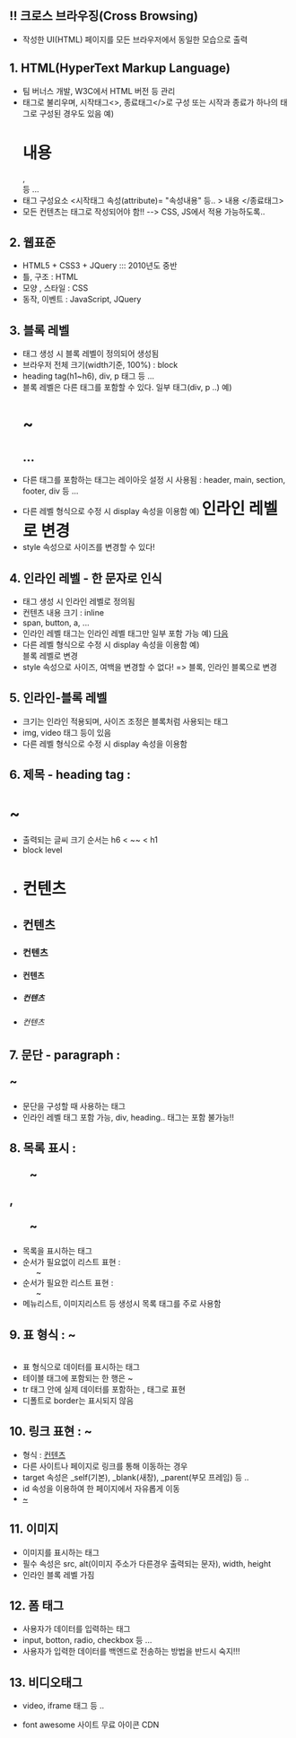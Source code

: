 ## !! 크로스 브라우징(Cross Browsing) 
- 작성한 UI(HTML) 페이지를 모든 브라우저에서 동일한 모습으로 출력


## 1. HTML(HyperText Markup Language)
- 팀 버너스 개발, W3C에서 HTML 버전 등 관리
- 태그로 불리우며, 시작태그<>, 종료태그</>로 구성
  또는 시작과 종료가 하나의 태그로 구성된 경우도 있음
  예) <h1>내용</h1>, <br/> 등 ...
- 태그 구성요소
  <시작태그  속성(attribute)= "속성내용" 등.. >  내용 </종료태그>
- 모든 컨텐츠는 태그로 작성되어야 함!! --> CSS, JS에서 적용 가능하도록..

## 2. 웹표준
- HTML5 + CSS3 + JQuery  ::: 2010년도 중반
- 틀, 구조 : HTML
- 모양 , 스타일 : CSS
- 동작, 이벤트 : JavaScript, JQuery

## 3. 블록 레벨
- 태그 생성 시 블록 레벨이 정의되어 생성됨
- 브라우저 전체 크기(width기준, 100%) : block
- heading tag(h1~h6), div, p 태그 등 ...
- 블록 레벨은 다른 태그를 포함할 수 있다. 일부 태그(div, p ..)
  예) <div>
        <h1> ~ <h2>
        ...
      <div>
- 다른 태그를 포함하는 태그는 레이아웃 설정 시 사용됨
    : header, main, section, footer, div 등 ...
- 다른 레벨 형식으로 수정 시 display 속성을 이용함
  예) <h1 style="display: inline"> 인라인 레벨로 변경 </h1> 
- style 속성으로 사이즈를 변경할 수 있다!

## 4. 인라인 레벨 - 한 문자로 인식
- 태그 생성 시 인라인 레벨로 정의됨
- 컨텐츠 내용 크기 : inline
- span, button, a, ...
- 인라인 레벨 태그는 인라인 레벨 태그만 일부 포함 가능
  예) <span> <a href=""> 다음 </a> </span>
- 다른 레벨 형식으로 수정 시 display 속성을 이용함
  예) <span style="display: block"> 블록 레벨로 변경 </span> 
- style 속성으로 사이즈, 여백을 변경할 수 없다! => 블록, 인라인 블록으로 변경

## 5. 인라인-블록 레벨
- 크기는 인라인 적용되며, 사이즈 조정은 블록처럼 사용되는 태그
- img, video 태그 등이 있음
- 다른 레벨 형식으로 수정 시 display 속성을 이용함

## 6. 제목 - heading tag : <h1> ~ </h1>
- 출력되는 글씨 크기 순서는 h6 < ~~ < h1
- block level
- <h1> 컨텐츠 </h1>
- <h2> 컨텐츠 </h2>
- <h3> 컨텐츠 </h3>
- <h4> 컨텐츠 </h4>
- <h5> 컨텐츠 </h5>
- <h6> 컨텐츠 </h6>

## 7. 문단 - paragraph : <p> ~ </p>
- 문단을 구성할 때 사용하는 태그
- 인라인 레벨 태그 포함 가능, div, heading.. 태그는 포함 불가능!!

## 8. 목록 표시 : <ul> ~ </ul>, <ol> ~ </ol>
- 목록을 표시하는 태그
- 순서가 필요없이 리스트 표현 : <ul> ~ </ul>
- 순서가 필요한 리스트 표현 : <ol> ~ </ol>
- 메뉴리스트, 이미지리스트 등 생성시 목록 태그를 주로 사용함

## 9. 표 형식 : <table> ~ </table>
- 표 형식으로 데이터를 표시하는 태그
- 테이블 태그에 포함되는 한 행은 <tr> ~ </tr>
- tr 태그 안에 실제 데이터를 포함하는 <th>, <td> 태그로 표현
- 디폴트로 border는 표시되지 않음

## 10. 링크 표현<Anchor> : <a> ~ </a>
- 형식 : <a href="절대/상대 경로" target=""> 컨텐츠 </a>
- 다른 사이트나 페이지로 링크를 통해 이동하는 경우
- target 속성은 _self(기본), _blank(새창), _parent(부모 프레임) 등 ..
- id 속성을 이용하여 한 페이지에서 자유롭게 이동
- <a href="#아이디"> ~ </a>

## 11. 이미지
- 이미지를 표시하는 태그
- 필수 속성은 src, alt(이미지 주소가 다른경우 출력되는 문자), width, height
- 인라인 블록 레벨 가짐

## 12. 폼 태그
- 사용자가 데이터를 입력하는 태그
- input, botton, radio, checkbox 등 ...
- 사용자가 입력한 데이터를 백엔드로 전송하는 방법을 반드시 숙지!!!

## 13. 비디오태그
- video, iframe 태그 등 ..





- font awesome 사이트 무료 아이콘 CDN
  <link
   rel="stylesheet"
   href="https://cdnjs.cloudflare.com/ajax/libs/font-awesome/6.5.0/css/all.min.css"
  />



